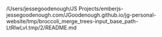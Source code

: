 /Users/jessegoodenough/JS Projects/emberjs-jessegoodenough.com/JGoodenough.github.io/jg-personal-website/tmp/broccoli_merge_trees-input_base_path-LtRIwLvI.tmp/2/README.md